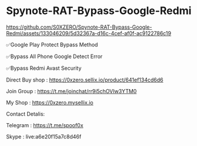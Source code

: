 # Spynote-RAT-Bypass-Google-Redmi




https://github.com/S0XZERO/Spynote-RAT-Bypass-Google-Redmi/assets/133046209/5d32367a-d16c-4cef-af0f-ac9122786c19




✅Google Play Protect Bypass Method

✅Bypass All Phone Google Detect Error

✅Bypass Redmi Avast Security

Direct Buy shop : https://0xzero.sellix.io/product/641ef134cd6d6

Join Group : https://t.me/joinchat/rr9i5chOVIw3YTM0

My Shop : https://0xzero.mysellix.io

Contact Detalis:

Telegram : https://t.me/spoof0x

Skype : live:a6e20f15a7c8d46f
